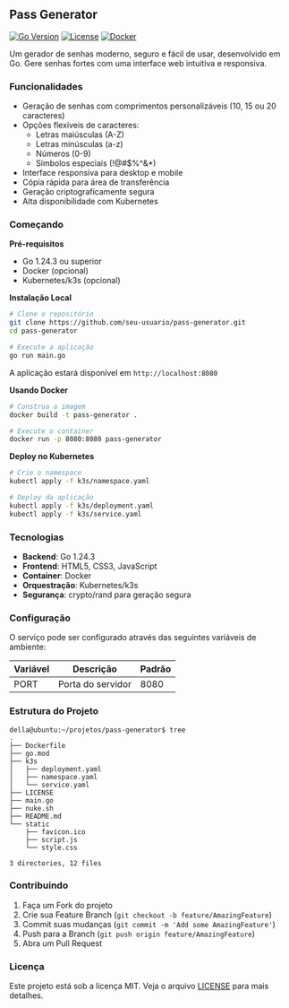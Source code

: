 ## Pass Generator

[![Go Version](https://img.shields.io/badge/Go-1.24.3-00ADD8?style=flat-square&logo=go)](https://golang.org)
[![License](https://img.shields.io/badge/license-MIT-blue.svg?style=flat-square)](LICENSE)
[![Docker](https://img.shields.io/badge/Docker-Ready-2496ED?style=flat-square&logo=docker)](https://hub.docker.com/r/dellabeneta/pass)

Um gerador de senhas moderno, seguro e fácil de usar, desenvolvido em Go. Gere senhas fortes com uma interface web intuitiva e responsiva.

### Funcionalidades

- Geração de senhas com comprimentos personalizáveis (10, 15 ou 20 caracteres)
- Opções flexíveis de caracteres:
  - Letras maiúsculas (A-Z)
  - Letras minúsculas (a-z)
  - Números (0-9)
  - Símbolos especiais (!@#$%^&*)
- Interface responsiva para desktop e mobile
- Cópia rápida para área de transferência
- Geração criptograficamente segura
- Alta disponibilidade com Kubernetes

### Começando

**Pré-requisitos**
- Go 1.24.3 ou superior
- Docker (opcional)
- Kubernetes/k3s (opcional)

**Instalação Local**
```bash
# Clone o repositório
git clone https://github.com/seu-usuario/pass-generator.git
cd pass-generator

# Execute a aplicação
go run main.go
```

A aplicação estará disponível em `http://localhost:8080`

**Usando Docker**
```bash
# Construa a imagem
docker build -t pass-generator .

# Execute o container
docker run -p 8080:8080 pass-generator
```

**Deploy no Kubernetes**
```bash
# Crie o namespace
kubectl apply -f k3s/namespace.yaml

# Deploy da aplicação
kubectl apply -f k3s/deployment.yaml
kubectl apply -f k3s/service.yaml
```

### Tecnologias

- **Backend**: Go 1.24.3
- **Frontend**: HTML5, CSS3, JavaScript
- **Container**: Docker
- **Orquestração**: Kubernetes/k3s
- **Segurança**: crypto/rand para geração segura

### Configuração

O serviço pode ser configurado através das seguintes variáveis de ambiente:

| Variável | Descrição | Padrão |
|----------|-----------|---------|
| PORT | Porta do servidor | 8080 |

### Estrutura do Projeto
```
della@ubuntu:~/projetos/pass-generator$ tree
.
├── Dockerfile
├── go.mod
├── k3s
│   ├── deployment.yaml
│   ├── namespace.yaml
│   └── service.yaml
├── LICENSE
├── main.go
├── nuke.sh
├── README.md
└── static
    ├── favicon.ico
    ├── script.js
    └── style.css

3 directories, 12 files
```

### Contribuindo

1. Faça um Fork do projeto
2. Crie sua Feature Branch (`git checkout -b feature/AmazingFeature`)
3. Commit suas mudanças (`git commit -m 'Add some AmazingFeature'`)
4. Push para a Branch (`git push origin feature/AmazingFeature`)
5. Abra um Pull Request

### Licença

Este projeto está sob a licença MIT. Veja o arquivo [LICENSE](LICENSE) para mais detalhes.